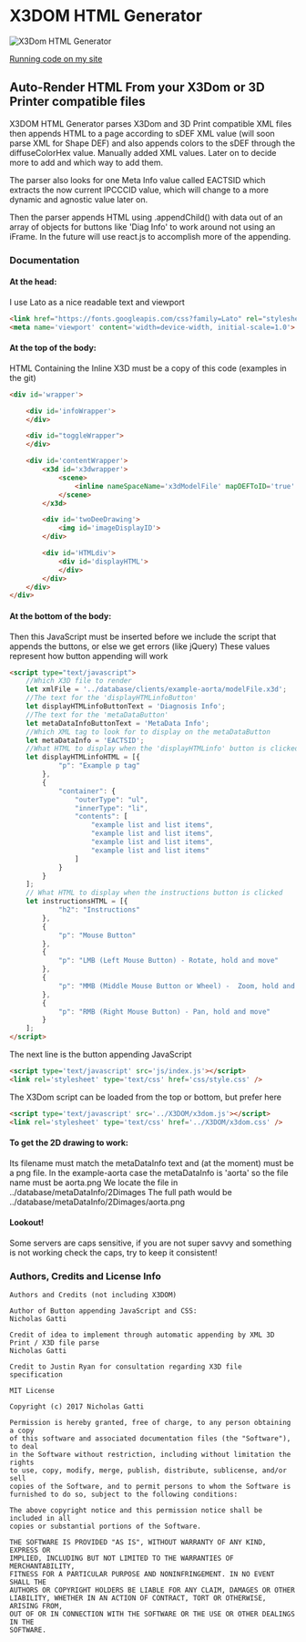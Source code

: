 # X3DOM HTML Generator

[logo]: http://www.codn.io/img/portfolio/x3dom.jpg "X3Dom HTML Generator"
![X3Dom HTML Generator][logo]

[Running code on my site](http://www.codn.io/x3dom-html-generator/)

## Auto-Render HTML From your X3Dom or 3D Printer compatible files

X3DOM HTML Generator parses X3Dom and 3D Print compatible XML files then appends HTML to a page according to sDEF XML value (will soon parse XML for Shape DEF) and also appends colors to the sDEF through the diffuseColorHex value. Manually added XML values. Later on to decide more to add and which way to add them.

The parser also looks for one Meta Info value called EACTSID which extracts the now current IPCCCID value, which will change to a more dynamic and agnostic value later on.

Then the parser appends HTML using .appendChild() with data out of an array of objects for buttons like 'Diag Info' to work around not using an iFrame. In the future will use react.js to accomplish more of the appending.

### Documentation

#### At the head:
I use Lato as a nice readable text and viewport
```html
<link href="https://fonts.googleapis.com/css?family=Lato" rel="stylesheet">
<meta name='viewport' content='width=device-width, initial-scale=1.0'>
```

#### At the top of the body:
HTML Containing the Inline X3D must be a copy of this code (examples in the git)
```html
<div id='wrapper'>

    <div id='infoWrapper'>
    </div>

    <div id="toggleWrapper">
    </div>

    <div id='contentWrapper'>
        <x3d id='x3dwrapper'>
            <scene>
                <inline nameSpaceName='x3dModelFile' mapDEFToID='true' url='../database/clients/example-aorta/modelFile.x3d' />
            </scene>
        </x3d>

        <div id='twoDeeDrawing'>
            <img id='imageDisplayID'>
        </div>

        <div id='HTMLdiv'>
            <div id='displayHTML'>
            </div>
        </div>
    </div>
</div>
```

#### At the bottom of the body:
Then this JavaScript must be inserted before we include the script that appends the buttons, or else we get errors (like jQuery)
These values represent how button appending will work

```html
<script type="text/javascript">
    //Which X3D file to render
    let xmlFile = '../database/clients/example-aorta/modelFile.x3d';
    //The text for the 'displayHTMLinfoButton'
    let displayHTMLinfoButtonText = 'Diagnosis Info';
    //The text for the 'metaDataButton'
    let metaDataInfoButtonText = 'MetaData Info';
    //Which XML tag to look for to display on the metaDataButton
    let metaDataInfo = 'EACTSID';
    //What HTML to display when the 'displayHTMLinfo' button is clicked
    let displayHTMLinfoHTML = [{
            "p": "Example p tag"
        },
        {
            "container": {
                "outerType": "ul",
                "innerType": "li",
                "contents": [
                    "example list and list items",
                    "example list and list items",
                    "example list and list items",
                    "example list and list items"
                ]
            }
        }
    ];
    // What HTML to display when the instructions button is clicked
    let instructionsHTML = [{
            "h2": "Instructions"
        },
        {
            "p": "Mouse Button"
        },
        {
            "p": "LMB (Left Mouse Button) - Rotate, hold and move"
        },
        {
            "p": "MMB (Middle Mouse Button or Wheel) -  Zoom, hold and move"
        },
        {
            "p": "RMB (Right Mouse Button) - Pan, hold and move"
        }
    ];
</script>
```

The next line is the button appending JavaScript

```html
<script type='text/javascript' src='js/index.js'></script>
<link rel='stylesheet' type='text/css' href='css/style.css' />
```

The X3Dom script can be loaded from the top or bottom, but prefer here

```html
<script type='text/javascript' src='../X3DOM/x3dom.js'></script>
<link rel='stylesheet' type='text/css' href='../X3DOM/x3dom.css' />
```

#### To get the 2D drawing to work:
Its filename must match the metaDataInfo text and (at the moment) must be a png file.
In the example-aorta case the metaDataInfo is 'aorta' so the file name must be aorta.png
We locate the file in ../database/metaDataInfo/2Dimages
The full path would be ../database/metaDataInfo/2Dimages/aorta.png

#### Lookout!
Some servers are caps sensitive, if you are not super savvy and something is not working check the caps, try to keep it consistent!

### Authors, Credits and License Info

```
Authors and Credits (not including X3DOM)

Author of Button appending JavaScript and CSS:
Nicholas Gatti

Credit of idea to implement through automatic appending by XML 3D Print / X3D file parse
Nicholas Gatti

Credit to Justin Ryan for consultation regarding X3D file specification
```

```
MIT License

Copyright (c) 2017 Nicholas Gatti

Permission is hereby granted, free of charge, to any person obtaining a copy
of this software and associated documentation files (the "Software"), to deal
in the Software without restriction, including without limitation the rights
to use, copy, modify, merge, publish, distribute, sublicense, and/or sell
copies of the Software, and to permit persons to whom the Software is
furnished to do so, subject to the following conditions:

The above copyright notice and this permission notice shall be included in all
copies or substantial portions of the Software.

THE SOFTWARE IS PROVIDED "AS IS", WITHOUT WARRANTY OF ANY KIND, EXPRESS OR
IMPLIED, INCLUDING BUT NOT LIMITED TO THE WARRANTIES OF MERCHANTABILITY,
FITNESS FOR A PARTICULAR PURPOSE AND NONINFRINGEMENT. IN NO EVENT SHALL THE
AUTHORS OR COPYRIGHT HOLDERS BE LIABLE FOR ANY CLAIM, DAMAGES OR OTHER
LIABILITY, WHETHER IN AN ACTION OF CONTRACT, TORT OR OTHERWISE, ARISING FROM,
OUT OF OR IN CONNECTION WITH THE SOFTWARE OR THE USE OR OTHER DEALINGS IN THE
SOFTWARE.
```
